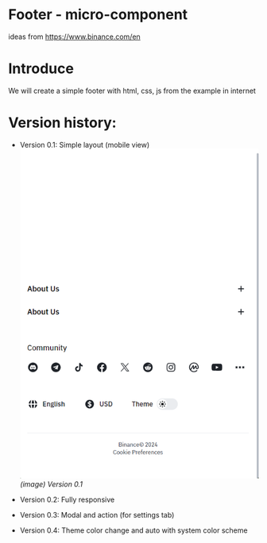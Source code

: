 # Footer - micro-component

ideas from https://www.binance.com/en

# Introduce

We will create a simple footer with html, css, js from the example in internet

# Version history:

- Version 0.1: Simple layout (mobile view)
  ![Version 0.1](./demo/version_0.1.png "Version 0.1 demo")
  _(image) Version 0.1_

- Version 0.2: Fully responsive

- Version 0.3: Modal and action (for settings tab)

- Version 0.4: Theme color change and auto with system color scheme
